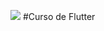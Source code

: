 ![](https://verdant-farmer-541.notion.site/image/https%3A%2F%2Fs3-us-west-2.amazonaws.com%2Fsecure.notion-static.com%2F89c1dfc6-36f4-49d5-9463-40c03dc6ac78%2Fportada_gdsc_umsa.jpeg?table=block&id=c0c5bfea-cb9b-4ea8-b70e-bd92767ff6db&spaceId=0ac048cb-6f95-4caf-9663-842d3bd7b6cd&width=2000&userId=&cache=v2)
#Curso de Flutter

